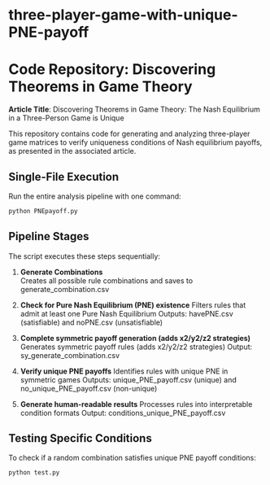 # three-player-game-with-unique-PNE-payoff
# Code Repository: Discovering Theorems in Game Theory  
**Article Title**: Discovering Theorems in Game Theory: The Nash Equilibrium in a Three-Person Game is Unique  

This repository contains code for generating and analyzing three-player game matrices to verify uniqueness conditions of Nash equilibrium payoffs, as presented in the associated article.

## Single-File Execution
   Run the entire analysis pipeline with one command:
   ```bash
   python PNEpayoff.py
   ```
## Pipeline Stages
The script executes these steps sequentially:
1. **Generate Combinations**  
   Creates all possible rule combinations and saves to generate_combination.csv
   
2. **Check for Pure Nash Equilibrium (PNE) existence**
  Filters rules that admit at least one Pure Nash Equilibrium
  Outputs: havePNE.csv (satisfiable) and noPNE.csv (unsatisfiable)
  
3. **Complete symmetric payoff generation (adds x2/y2/z2 strategies)**
   Generates symmetric payoff rules (adds x2/y2/z2 strategies)
   Output: sy_generate_combination.csv
   
4. **Verify unique PNE payoffs**
   Identifies rules with unique PNE in symmetric games
   Outputs: unique_PNE_payoff.csv (unique) and no_unique_PNE_payoff.csv (non-unique)
   
5. **Generate human-readable results**
   Processes rules into interpretable condition formats
   Output: conditions_unique_PNE_payoff.csv
   
## Testing Specific Conditions
To check if a random combination satisfies unique PNE payoff conditions:
   ```bash
   python test.py
   ```



